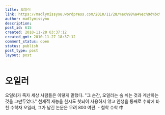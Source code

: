 ```yaml
---
title: 오일러
link: https://madlymissyou.wordpress.com/2010/11/28/%ec%98%a4%ec%9d%bc%eb%9f%ac/
author: madlymissyou
description: 
post_id: 615
created: 2010-11-28 03:37:12
created_gmt: 2010-11-27 18:37:12
comment_status: open
status: publish
post_type: post
layout: post
---
```


# 오일러

오일러가 죽자 세상 사람들은 이렇게 말했다. "그 순간, 오일러는 숨 쉬는 것과 계산하는 것을 그만두었다." 천재적 재능을 한시도 헛되이 사용하지 않고 인생을 통째로 수학에 바친 수학자 오일러, 그가 남긴 논문은 무려 800 여편. - 철학 수학 中